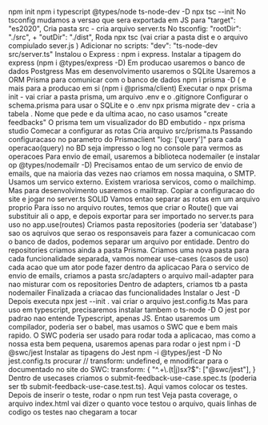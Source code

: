 npm init
npm i typescript @types/node ts-node-dev -D
npx tsc --init 
No tsconfig mudamos a versao que sera exportada em JS para "target": "es2020",
Cria pasta src - cria arquivo server.ts
No tsconfig: "rootDir": "./src",  +  "outDir": "./dist",
Roda npx tsc (vai criar a pasta dist e o arquivo compiulado sever.js )
Adicionar no scripts: "dev": "ts-node-dev src/server.ts"
Instalou o Express : npm i express. Instalar a tipagem do express (npm i @types/express -D)
Em producao usaremos o banco de dados Postgress
Mas em desenvolvimento usaremos o SQLite
Usaremos a ORM Prisma para comunicar com o banco de dados
npm i prisma -D ( e mais para a producao em si (npm i @prisma/client)
Executar o npx prisma init - vai criar a pasta prisma, um arquivo .env e o .gitignore
Configurar o schema.prisma para usar o SQLite e o .env
npx prisma migrate dev - cria a tabela . Nome que pede e da ultima acao, no caso usamos "create feedbacks"
O prisma tem um visualizador do BD embutido - npx prisma studio
Comecar a configurar as rotas
Cria arquivo src/prisma.ts
Passando configuracaso no parametro do Prismaclient "log: ['query']" para cada operacao(query) no BD seja impresso o log no console para vermos as operacoes
Para envio de email, usaremos a biblioteca nodemailer (e instalar op @types/nodemailr -D)
Precisamos entao de um servico de envio de emails, que na maioria das vezes nao criamos em nossa maquina, o SMTP. Usamos um servico externo. Existem vrariosa servicos, como o mailchimp. Mas para desenvolvimento usaremos o mailtrap. Copiar a configuracao do site e jogar no server.ts
SOLID
Vamos entao separar as rotas em um arquivo proprio
Para isso no arquivo routes, temos que criar o Route() que vai substituir ali o app, e depois exportar para ser importado no server.ts para uso no app.use(routes)
Criamos pasta repositories (poderia ser 'database') sao os aqruivos que serao os responsaveis para fazer a comunicacao com o banco de dados, podemos separar um arquivo por entidade.
Dentro do repositories criamos ainda a pasta Prisma.
Criamos uma nova pasta para cada funcionalidade separada, vamos nomear use-cases (casos de uso) cada acao que um ator pode fazer dentro da aplicacao
Para o servico de envio de emails, criamos a pasta src/adapters o arquivo mail-adapter para nao misturar com os repositories
Dentro de adapters, criamos tb a pasta nodemailer
Finalizada a criacao das funcionalidades
Instalar o Jest -D
Depois executa npx jest --init . vai criar o arquivo jest.config.ts
Mas para uso em typescript, precisaremos instalar tambem o ts-node -D
O jest por padrao nao entende Typescript, apenas JS. Entao usaremos um compilador, poderia ser o babel, mas usamos o SWC que e bem mais rapido.
O SWC poderia ser usado para rodar toda a aplicacao, mas como a nossa esta bem pequena, usaremos apenas para rodar o jest
npm i -D @swc/jest
Instalar as tipagens do Jest npm -i @types/jest -D
No jest.config.ts procurar  // transform: undefined, e mnodificar para o documentado no site do SWC:   transform: {
    "^.+\\.(t|j)sx?$": ["@swc/jest"],
  }
Dentro de usecases criamos o submit-feedback-use-case.spec.ts (poderia ser tb submit-feedback-use-case.test.ts). Aqui vamos colocar os testes.
Depois de inserir o teste, rodar o npm run test
Veja pasta coverage, o arquivo index.html vai dizer o quanto voce testou o arquivo, quais linhas de codigo os testes nao chegaram a tocar





